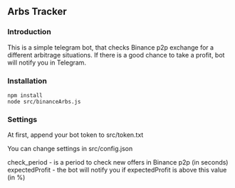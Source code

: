 **Arbs Tracker**
---
<h3>Introduction</h3>
This is a simple telegram bot, that checks Binance p2p exchange for a different arbitrage situations. 
If there is a good chance to take a profit, bot will notify you in Telegram.

<h3>Installation</h3>

```
npm install
node src/binanceArbs.js
```

<h3>Settings</h3>
At first, append your bot token to src/token.txt

You can change settings in src/config.json

check_period - is a period to check new offers in Binance p2p (in seconds)
expectedProfit - the bot will notify you if expectedProfit is above this value (in %)
